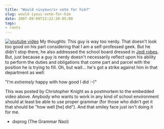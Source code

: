 ```yaml
---
title: "Would <i>you</i> vote for him?"
slug: would-iyoui-vote-for-him
date: 2007-09-09T12:22:20-05:00
tags:
- rants
---
```

[![youtube video](https://img.youtube.com/vi/nLi5B0Iefsk/0.jpg)](https://www.youtube.com/watch?v=nLi5B0Iefsk)
My thoughts: This guy is way too nerdy. That doesn't look too good on his part considering that I am a self-professed geek. But he didn't stop there, he also addressed the school board dressed in [Jedi robes](http://www.youtube.com/watch?v=ZJKkjcPLBzE). But, just because a guy is nerdy doesn't necessarily reflect upon his ability to perform the duties and obligations that come part and parcel with the position he is trying to fill. Oh, but wait... he's got a strike against him in that department as well:

"I'm *extremely* happy with how good I did :-)"

This was posted by Christopher Knight as a postmortem to the embedded video above. Anybody who wants to work in any kind of school environment should at least be able to use proper grammar (for those who didn't get it that should be "how well [he] did"). And that smiley face just isn't doing it for me.

- dxprog (The Grammar Nazi)
